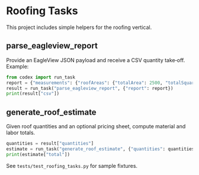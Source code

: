 # Roofing Tasks

This project includes simple helpers for the roofing vertical.

## parse_eagleview_report

Provide an EagleView JSON payload and receive a CSV quantity take‑off. Example:

```python
from codex import run_task
report = {"measurements": {"roofAreas": {"totalArea": 2500, "totalSquares": 25}}}
result = run_task("parse_eagleview_report", {"report": report})
print(result["csv"])
```

## generate_roof_estimate

Given roof quantities and an optional pricing sheet, compute material and labor totals.

```python
quantities = result["quantities"]
estimate = run_task("generate_roof_estimate", {"quantities": quantities})
print(estimate["total"])
```

See `tests/test_roofing_tasks.py` for sample fixtures.
